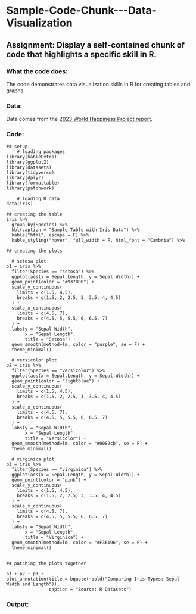 # Sample-Code-Chunk---Data-Visualization

## Assignment: Display a self-contained chunk of code that highlights a specific skill in R. 

### What the code does: 
The code demonstrates data visualization skills in R for creating tables and graphs.  

### Data:
Data comes from the [2023 World Happiness Project report](https://happiness-report.s3.amazonaws.com/2023/WHR+23_Statistical_Appendix.pdf).

### Code:
```{r, WARNING = FALSE, ECHO = FALSE}
## setup 
    # loading packages 
library(kableExtra)
library(ggplot2)
library(datasets)
library(tidyverse)
library(dplyr)
library(formattable)
library(patchwork)
    
    # loading R data 
data(iris)

## creating the table 
iris %>%
  group_by(Species) %>%
  kbl(caption = "Sample Table with Iris Data") %>%
  kable("html", escape = F) %>%
  kable_styling("hover", full_width = F, html_font = "Cambria") %>%

## creating the plots

  # setosa plot 
p1 = iris %>% 
  filter(Species == "setosa") %>%
  ggplot(aes(x = Sepal.Length, y = Sepal.Width)) +
  geom_point(color = "#9370DB") +
  scale_y_continuous(
    limits = c(1.5, 4.5),
    breaks = c(1.5, 2, 2.5, 3, 3.5, 4, 4.5)
  ) +
  scale_x_continuous(
    limits = c(4.5, 7),
    breaks = c(4.5, 5, 5.5, 6, 6.5, 7)
  ) + 
  labs(y = "Sepal Width", 
       x = "Sepal Length",
       title = "Setosa") + 
  geom_smooth(method=lm, color = "purple", se = F) + 
  theme_minimal()

  # versicolor plot 
p2 = iris %>% 
  filter(Species == "versicolor") %>%
  ggplot(aes(x = Sepal.Length, y = Sepal.Width)) +
  geom_point(color = "lightblue") +
  scale_y_continuous(
    limits = c(1.5, 4.5),
    breaks = c(1.5, 2, 2.5, 3, 3.5, 4, 4.5)
  ) +
  scale_x_continuous(
    limits = c(4.5, 7),
    breaks = c(4.5, 5, 5.5, 6, 6.5, 7)
  ) + 
  labs(y = "Sepal Width", 
       x = "Sepal Length",
       title = "Versicolor") + 
  geom_smooth(method=lm, color = "#0082cb", se = F) + 
  theme_minimal()

  # virginica plot
p3 = iris %>% 
  filter(Species == "virginica") %>%
  ggplot(aes(x = Sepal.Length, y = Sepal.Width)) +
  geom_point(color = "pink") +
  scale_y_continuous(
    limits = c(1.5, 4.5),
    breaks = c(1.5, 2, 2.5, 3, 3.5, 4, 4.5)
  ) +
  scale_x_continuous(
    limits = c(4.5, 7),
    breaks = c(4.5, 5, 5.5, 6, 6.5, 7)
  ) + 
  labs(y = "Sepal Width", 
       x = "Sepal Length",
       title = "Virginica") + 
  geom_smooth(method=lm, color = "#F36196", se = F) + 
  theme_minimal()


## patching the plots together  

p1 + p2 + p3 + 
plot_annotation(title = bquote(~bold("Comparing Iris Types: Sepal Width and Length")),
                caption = "Source: R Datasets")

```


### Output: 


